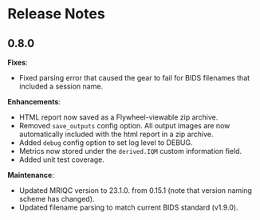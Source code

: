 <!-- markdownlint-disable no-emphasis-as-heading-->
# Release Notes

## 0.8.0

__Fixes__:

* Fixed parsing error that caused the gear to fail for BIDS filenames that included a session name.

__Enhancements__:

* HTML report now saved as a Flywheel-viewable zip archive.
* Removed `save_outputs` config option. All output images are now automatically included with the html report in a zip archive.
* Added `debug` config option to set log level to DEBUG.
* Metrics now stored under the `derived.IQM` custom information field.
* Added unit test coverage.

__Maintenance__:
* Updated MRIQC version to 23.1.0. from 0.15.1 (note that version naming scheme has changed).
* Updated filename parsing to match current BIDS standard (v1.9.0).

